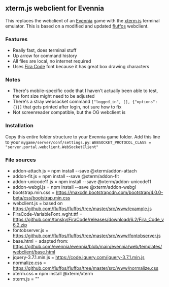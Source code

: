 ## xterm.js webclient for Evennia
This replaces the webclient of an [Evennia](https://github.com/evennia/evennia/tree/main) game with the [xterm.js](https://github.com/xtermjs/xterm.js) terminal emulator.
This is based on a modified and updated [fluffos](https://github.com/fluffos/fluffos/tree/master/src/www) webclient.

### Features
- Really fast, does terminal stuff
- Up arrow for command history
- All files are local, no internet required
- Uses [Fira Code](https://github.com/tonsky/FiraCode) font because it has great box drawing characters

### Notes
- There's mobile-specific code that I haven't actually been able to test, the font size might need to be adjusted
- There's a stray websocket command `["logged_in", [], {"options": {}}]` that gets printed after login, not sure how to fix
- Not screenreader compatible, but the OG webclient is

### Installation
Copy this entire folder structure to your Evennia game folder.
Add this line to your `mygame/server/conf/settings.py`:
`WEBSOCKET_PROTOCOL_CLASS = "server.portal.webclient.WebSocketClient"`

### File sources
- addon-attach.js = npm install --save @xterm/addon-attach
- addon-fit.js = npm install --save @xterm/addon-fit
- addon-unicode11.js = npm install --save @xterm/addon-unicode11
- addon-webgl.js = npm install --save @xterm/addon-webgl
- bootstrap.min.css = https://maxcdn.bootstrapcdn.com/bootstrap/4.0.0-beta/css/bootstrap.min.css
- webclient.js = based on https://github.com/fluffos/fluffos/tree/master/src/www/example.js
- FiraCode-VariableFont_wght.ttf = https://github.com/tonsky/FiraCode/releases/download/6.2/Fira_Code_v6.2.zip
- fontobserver.js = https://github.com/fluffos/fluffos/tree/master/src/www/fontobserver.js
- base.html = adapted from: https://github.com/evennia/evennia/blob/main/evennia/web/templates/webclient/base.html
- jquery-3.7.1.min.js = https://code.jquery.com/jquery-3.7.1.min.js
- normalize.css = https://github.com/fluffos/fluffos/tree/master/src/www/normalize.css
- xterm.css = npm install @xterm/xterm
- xterm.js = ""